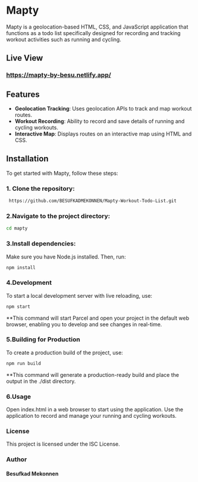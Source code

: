 # Mapty

Mapty is a geolocation-based HTML, CSS, and JavaScript application that functions as a todo list specifically designed for recording and tracking workout activities such as running and cycling.

## Live View
### https://mapty-by-besu.netlify.app/

## Features

- **Geolocation Tracking**: Uses geolocation APIs to track and map workout routes.
- **Workout Recording**: Ability to record and save details of running and cycling workouts.
- **Interactive Map**: Displays routes on an interactive map using HTML and CSS.

## Installation

To get started with Mapty, follow these steps:

### 1. **Clone the repository**:

 ```bash
  https://github.com/BESUFKADMEKONNEN/Mapty-Workout-Todo-List.git
```

### 2.Navigate to the project directory:
```bash
cd mapty
```

### 3.Install dependencies:

Make sure you have Node.js installed. Then, run:
```bash
npm install
```

### 4.Development
To start a local development server with live reloading, use:
```bash
npm start
```

**This command will start Parcel and open your project in the default web browser, enabling you to develop and see changes in real-time.

### 5.Building for Production
To create a production build of the project, use:
```bash
npm run build
```

**This command will generate a production-ready build and place the output in the ./dist directory.

### 6.Usage
Open index.html in a web browser to start using the application.
Use the application to record and manage your running and cycling workouts.

### License
This project is licensed under the ISC License.

### Author
#### Besufkad Mekonnen
